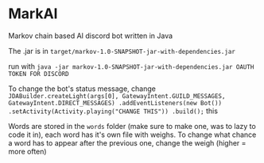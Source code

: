 # MarkAI
Markov chain based AI discord bot written in Java

The .jar is in `target/markov-1.0-SNAPSHOT-jar-with-dependencies.jar`

run with `java -jar markov-1.0-SNAPSHOT-jar-with-dependencies.jar OAUTH TOKEN FOR DISCORD`

To change the bot's status message, change `JDABuilder.createLight(args[0], GatewayIntent.GUILD_MESSAGES, GatewayIntent.DIRECT_MESSAGES)
                .addEventListeners(new Bot())
                .setActivity(Activity.playing("CHANGE THIS"))
                .build();` this

Words are stored in the `words` folder (make sure to make one, was to lazy to code it in), each word has it's own file with weighs. To change what chance a word has to appear after the previous one, change the weigh (higher = more often)
